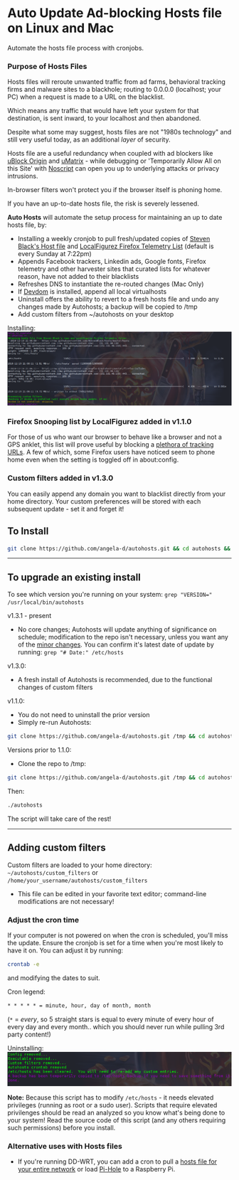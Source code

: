 # Auto Update Ad-blocking Hosts file on Linux and Mac

Automate the hosts file process with cronjobs.

### Purpose of Hosts Files
Hosts files will reroute unwanted traffic from ad farms, behavioral tracking firms and malware sites to a blackhole; routing to 0.0.0.0 (localhost; your PC) when a request is made to a URL on the blacklist.

Which means any traffic that would have left your system for that destination, is sent inward, to your localhost and then abandoned.

Despite what some may suggest, hosts files are not "1980s technology" and still very useful today, as an additional *layer* of security.

Hosts file are a useful redundancy when coupled with ad blockers like [uBlock Origin](https://github.com/gorhill/uBlock) and [uMatrix](https://github.com/gorhill/uMatrix) - while debugging or 'Temporarily Allow All on this Site' with [Noscript](https://noscript.net/) can open you up to underlying attacks or privacy intrusions.

In-browser filters won't protect you if the browser itself is phoning home.

If you have an up-to-date hosts file, the risk is severely lessened.

**Auto Hosts** will automate the setup process for maintaining an up to date hosts file, by:
 - Installing a weekly cronjob to pull fresh/updated copies of [Steven Black's Host file](https://github.com/StevenBlack/hosts) and [LocalFigurez Firefox Telemetry List](https://github.com/angela-d/autohosts/blob/master/firefox-includes) (default is every Sunday at 7:22pm)
 - Appends Facebook trackers, Linkedin ads, Google fonts, Firefox telemetry and other harvester sites that curated lists for whatever reason, have not added to their blacklists
 - Refreshes DNS to instantiate the re-routed changes (Mac Only)
 - If [Devdom](https://notabug.org/angela/devdom) is installed, append all local virtualhosts
 - Uninstall offers the ability to revert to a fresh hosts file and undo any changes made by Autohosts; a backup will be copied to /tmp
 - Add custom filters from ~/autohosts on your desktop

Installing:
![Install](./img/install.png)

### Firefox Snooping list by LocalFigurez added in v1.1.0
For those of us who want our browser to behave like a browser and not a GPS anklet, this list will prove useful by blocking a [plethora of tracking URLs](firefox-includes).  A few of which, some Firefox users have noticed seem to phone home even when the setting is toggled off in about:config.

### Custom filters added in v1.3.0
You can easily append any domain you want to blacklist directly from your home directory.  Your custom preferences will be stored with each subsequent update - set it and forget it!

## To Install
```bash
git clone https://github.com/angela-d/autohosts.git && cd autohosts && sudo ./autohosts
```

***
## To upgrade an existing install
To see which version you're running on your system: `grep "VERSION=" /usr/local/bin/autohosts`

v1.3.1 - present
- No core changes; Autohosts will update anything of significance on schedule; modification to the repo isn't necessary, unless you want any of the [minor changes](releases).  You can confirm it's latest date of update by running: `grep "# Date:" /etc/hosts`

v1.3.0:
- A fresh install of Autohosts is recommended, due to the functional changes of custom filters

v1.1.0:
 - You do not need to uninstall the prior version
 - Simply re-run Autohosts:
 ```bash
 git clone https://github.com/angela-d/autohosts.git /tmp && cd autohosts ./autohosts
 ```

 Versions prior to 1.1.0:

- Clone the repo to /tmp:
```bash
git clone https://github.com/angela-d/autohosts.git /tmp && cd autohosts ./uninstall-autohosts
```
Then:
```bash
./autohosts
```


The script will take care of the rest!

***

## Adding custom filters
Custom filters are loaded to your home directory: `~/autohosts/custom_filters` or `/home/your_username/autohosts/custom_filters`
- This file can be edited in your favorite text editor; command-line modifications are not necessary!

### Adjust the cron time
If your computer is not powered on when the cron is scheduled, you'll miss the update.  Ensure the cronjob is set for a time when you're most likely to have it on.  You can adjust it by running:
```bash
crontab -e
```
and modifying the dates to suit.

Cron legend:
```html
* * * * * = minute, hour, day of month, month
```
(`*` = *every*, so 5 straight stars is equal to every minute of every hour of every day and every month.. which you should never run while pulling 3rd party content!)

Uninstalling:
![Install](./img/uninstall.png)

**Note:** Because this script has to modify `/etc/hosts` - it needs elevated privileges (running as root or a sudo user).  Scripts that require elevated privilenges should be read an analyzed so you know what's being done to your system!  Read the source code of this script (and any others requiring such permissions) before you install.

### Alternative uses with Hosts files
- If you're running DD-WRT, you can add a cron to pull a [hosts file for your entire network](https://github.com/angela-d/brain-dump/blob/master/networking/dd-wrt.md) or load [Pi-Hole](https://pi-hole.net/) to a Raspberry Pi.

